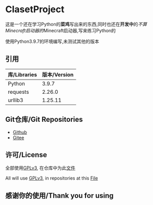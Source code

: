 # ClasetProject

这是一个还在学习Python的**菜鸡**写出来的东西,同时也还在**开发中**的*不算Minecraft启动器的*Minecraft启动器,写来练习Python的

使用Python3.9.7的环境编写,未测试其他的版本

## 引用

| 库/Libraries | 版本/Version |
|--------------|-------------|
|Python        |3.9.7
|requests      |2.26.0       |
|urllib3       |1.25.11      |

## Git仓库/Git Repositories

* [Github](https://github.com/Puqns67/Claset)
* [Gitee](https://gitee.com/puqns67/Claset)

## 许可/License

全部使用[GPLv3](https://www.gnu.org/licenses/gpl-3.0.txt), 在仓库中为此[文件](./LICENSE)

All will use [GPLv3](https://www.gnu.org/licenses/gpl-3.0.txt), in repositories at this [File](./LICENSE)

## 感谢你的使用/Thank you for using
